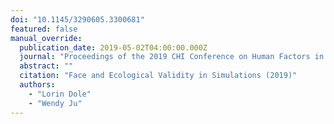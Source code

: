 ```yaml
---
doi: "10.1145/3290605.3300681"
featured: false
manual_override:
  publication_date: 2019-05-02T04:00:00.000Z
  journal: "Proceedings of the 2019 CHI Conference on Human Factors in Computing Systems"
  abstract: ""
  citation: "Face and Ecological Validity in Simulations (2019)"
  authors:
    - "Lorin Dole"
    - "Wendy Ju"
---
```


<!-- You can add additional content about this publication here if needed -->
